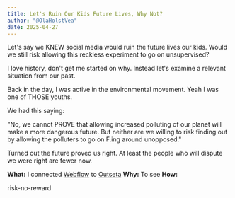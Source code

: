 ```yaml
---
title: Let's Ruin Our Kids Future Lives, Why Not?
author: "@OlaHolstVea"
date: 2025-04-27
---
```


Let's say we KNEW social media would ruin the future lives our kids. Would we still risk allowing this reckless experiment to go on unsupervised?  

I love history, don't get me started on why. Instead let's examine a relevant situation from our past.

Back in the day, I was active in the environmental movement. Yeah I was one of THOSE youths.

We had this saying:

"No, we cannot PROVE that allowing increased polluting of our planet will make a more dangerous future. But neither are we willing to risk finding out by allowing the polluters to go on F.ing around unopposed."

Turned out the future proved us right. At least the people who will dispute we were right are fewer now.


**What:** I connected [Webflow](https://webflow.com/) to [Outseta](https://www.outseta.com/)
**Why:** To see 
**How:** 



risk-no-reward
